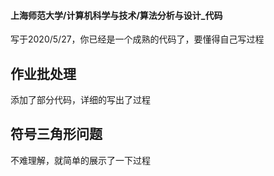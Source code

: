 #### 上海师范大学/计算机科学与技术/算法分析与设计_代码
写于2020/5/27，你已经是一个成熟的代码了，要懂得自己写过程
## 作业批处理
添加了部分代码，详细的写出了过程
## 符号三角形问题
不难理解，就简单的展示了一下过程
